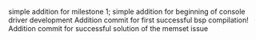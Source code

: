 simple addition for milestone 1;
simple addition for beginning of console driver development
Addition commit for first successful bsp compilation!
Addition commit for successful solution of the memset issue
